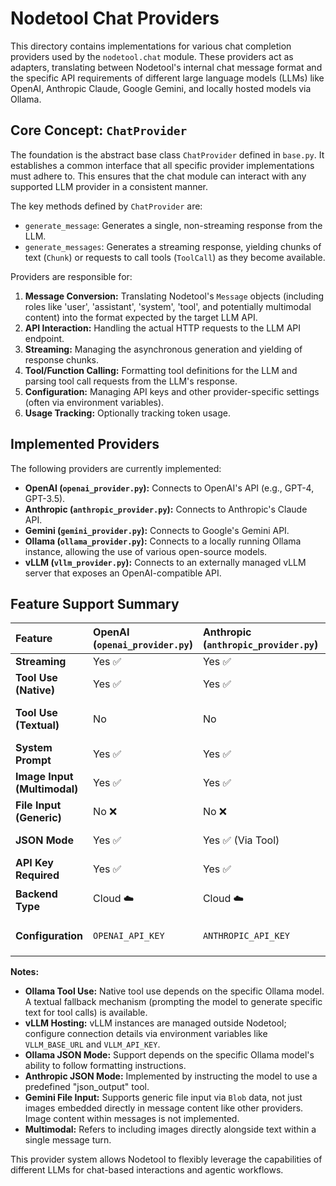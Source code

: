# Nodetool Chat Providers

This directory contains implementations for various chat completion providers used by the `nodetool.chat` module. These
providers act as adapters, translating between Nodetool's internal chat message format and the specific API requirements
of different large language models (LLMs) like OpenAI, Anthropic Claude, Google Gemini, and locally hosted models via
Ollama.

## Core Concept: `ChatProvider`

The foundation is the abstract base class `ChatProvider` defined in `base.py`. It establishes a common interface that
all specific provider implementations must adhere to. This ensures that the chat module can interact with any supported
LLM provider in a consistent manner.

The key methods defined by `ChatProvider` are:

- `generate_message`: Generates a single, non-streaming response from the LLM.
- `generate_messages`: Generates a streaming response, yielding chunks of text (`Chunk`) or requests to call tools
  (`ToolCall`) as they become available.

Providers are responsible for:

1. **Message Conversion:** Translating Nodetool's `Message` objects (including roles like 'user', 'assistant', 'system',
   'tool', and potentially multimodal content) into the format expected by the target LLM API.
1. **API Interaction:** Handling the actual HTTP requests to the LLM API endpoint.
1. **Streaming:** Managing the asynchronous generation and yielding of response chunks.
1. **Tool/Function Calling:** Formatting tool definitions for the LLM and parsing tool call requests from the LLM's
   response.
1. **Configuration:** Managing API keys and other provider-specific settings (often via environment variables).
1. **Usage Tracking:** Optionally tracking token usage.

## Implemented Providers

The following providers are currently implemented:

- **OpenAI (`openai_provider.py`):** Connects to OpenAI's API (e.g., GPT-4, GPT-3.5).
- **Anthropic (`anthropic_provider.py`):** Connects to Anthropic's Claude API.
- **Gemini (`gemini_provider.py`):** Connects to Google's Gemini API.
- **Ollama (`ollama_provider.py`):** Connects to a locally running Ollama instance, allowing the use of various
  open-source models.
- **vLLM (`vllm_provider.py`):** Connects to an externally managed vLLM server that exposes an OpenAI-compatible API.

## Feature Support Summary

| Feature                      | OpenAI (`openai_provider.py`) | Anthropic (`anthropic_provider.py`) | Gemini (`gemini_provider.py`) | Ollama (`ollama_provider.py`)             | vLLM (`vllm_provider.py`)                  |
| :--------------------------- | :---------------------------- | :---------------------------------- | :---------------------------- | :---------------------------------------- | :----------------------------------------- |
| **Streaming**                | Yes ✅                        | Yes ✅                              | Yes ✅                        | Yes ✅                                    | Yes ✅                                     |
| **Tool Use (Native)**        | Yes ✅                        | Yes ✅                              | Yes ✅                        | Yes ✅ (Model Dependent)                  | Yes ✅ (Model Dependent)                   |
| **Tool Use (Textual)**       | No                            | No                                  | No                            | Yes ✅ (Fallback for incompatible models) | No                                         |
| **System Prompt**            | Yes ✅                        | Yes ✅                              | Yes ✅                        | Yes ✅                                    | Yes ✅                                     |
| **Image Input (Multimodal)** | Yes ✅                        | Yes ✅                              | No ❌ (File input only)       | Yes ✅ (Base64)                           | Yes ✅ (OpenAI format)                     |
| **File Input (Generic)**     | No ❌                         | No ❌                               | Yes ✅ (Via Blobs)            | No ❌                                     | No ❌                                      |
| **JSON Mode**                | Yes ✅                        | Yes ✅ (Via Tool)                   | Yes ✅                        | Yes ✅ (Model Dependent)                  | Yes ✅ (Model Dependent)                   |
| **API Key Required**         | Yes ✅                        | Yes ✅                              | Yes ✅                        | Optional                                  | Optional                                   |
| **Backend Type**             | Cloud ☁️                      | Cloud ☁️                            | Cloud ☁️                      | Local/Self-Hosted 🏠                      | Local/Self-Hosted / Cloud 🏠☁️             |
| **Configuration**            | `OPENAI_API_KEY`              | `ANTHROPIC_API_KEY`                 | `GEMINI_API_KEY`              | `OLLAMA_API_URL`                          | `VLLM_BASE_URL`, `VLLM_API_KEY` (optional) |

**Notes:**

- **Ollama Tool Use:** Native tool use depends on the specific Ollama model. A textual fallback mechanism (prompting the
  model to generate specific text for tool calls) is available.
- **vLLM Hosting:** vLLM instances are managed outside Nodetool; configure connection details via environment variables
  like `VLLM_BASE_URL` and `VLLM_API_KEY`.
- **Ollama JSON Mode:** Support depends on the specific Ollama model's ability to follow formatting instructions.
- **Anthropic JSON Mode:** Implemented by instructing the model to use a predefined "json_output" tool.
- **Gemini File Input:** Supports generic file input via `Blob` data, not just images embedded directly in message
  content like other providers. Image content within messages is not implemented.
- **Multimodal:** Refers to including images directly alongside text within a single message turn.

This provider system allows Nodetool to flexibly leverage the capabilities of different LLMs for chat-based interactions
and agentic workflows.
